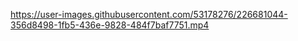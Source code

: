 


https://user-images.githubusercontent.com/53178276/226681044-356d8498-1fb5-436e-9828-484f7baf7751.mp4

